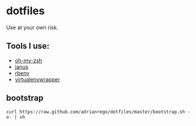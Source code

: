 # dotfiles

Use at your own risk.

## Tools I use:
- [oh-my-zsh](https://github.com/robbyrussell/oh-my-zsh)
- [janus](https://github.com/carlhuda/janus)
- [rbenv](https://github.com/sstephenson/rbenv)
- [virtualenvwrapper](http://www.doughellmann.com/projects/virtualenvwrapper/)

## bootstrap
`curl https://raw.github.com/adrianrego/dotfiles/master/bootstrap.sh -o- | sh`
